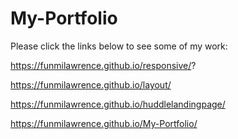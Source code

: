 # My-Portfolio

Please click the links below to see some of my work:

https://funmilawrence.github.io/responsive/?

https://funmilawrence.github.io/layout/

https://funmilawrence.github.io/huddlelandingpage/

https://funmilawrence.github.io/My-Portfolio/
